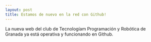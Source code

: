 ```yaml
---
layout: post
title: Estamos de nuevo en la red con Github!
---
```

La nueva web del club de Tecnologíam Programación y Robótica de Granada ya está operativa y funcionando en Github.
